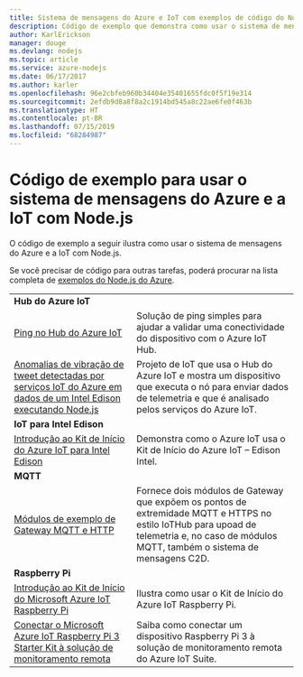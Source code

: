 ```yaml
---
title: Sistema de mensagens do Azure e IoT com exemplos de código do Node.js
description: Código de exemplo que demonstra como usar o sistema de mensagens do Azure e a IoT com Node.js
author: KarlErickson
manager: douge
ms.devlang: nodejs
ms.topic: article
ms.service: azure-nodejs
ms.date: 06/17/2017
ms.author: karler
ms.openlocfilehash: 96e2cbfeb960b34404e35401655fdc0f5f19e314
ms.sourcegitcommit: 2efdb9d8a8f8a2c1914bd545a8c22ae6fe0f463b
ms.translationtype: HT
ms.contentlocale: pt-BR
ms.lasthandoff: 07/15/2019
ms.locfileid: "68284987"
---
```

# <a name="sample-code-for-using-azure-messaging-and-iot-with-nodejs"></a>Código de exemplo para usar o sistema de mensagens do Azure e a IoT com Node.js

O código de exemplo a seguir ilustra como usar o sistema de mensagens do Azure e a IoT com Node.js.

Se você precisar de código para outras tarefas, poderá procurar na lista completa de [exemplos do Node.js do Azure](https://azure.microsoft.com/resources/samples/?term=nodejs).

| | |
|---|---|
| **Hub do Azure IoT** ||
| [Ping no Hub do Azure IoT](https://github.com/Azure-Samples/iot-hub-node-ping) | Solução de ping simples para ajudar a validar uma conectividade do dispositivo com o Azure IoT Hub. |
| [Anomalias de vibração de tweet detectadas por serviços IoT do Azure em dados de um Intel Edison executando Node.js](https://azure.microsoft.com/resources/samples/iot-hub-nodejs-intel-edison-vibration-anomaly-detection/) | Projeto de IoT que usa o Hub do Azure IoT e mostra um dispositivo que executa o nó para enviar dados de telemetria e que é analisado pelos serviços do Azure IoT. |
| **IoT para Intel Edison** ||
| [Introdução ao Kit de Início do Azure IoT para Intel Edison](https://github.com/Azure-Samples/iot-hub-node-intel-edison-getstartedkit) | Demonstra como o Azure IoT usa o Kit de Início do Azure IoT – Edison Intel. |
| **MQTT** ||
| [Módulos de exemplo de Gateway MQTT e HTTP](https://github.com/Azure-Samples/iot-gateway-mqtt-http) | Fornece dois módulos de Gateway que expõem os pontos de extremidade MQTT e HTTPS no estilo IoTHub para upoad de telemetria e, no caso de módulos MQTT, também o sistema de mensagens C2D. |
| **Raspberry Pi** ||
| [Introdução ao Kit de Início do Microsoft Azure IoT Raspberry Pi](https://github.com/Azure-Samples/iot-hub-node-raspberrypi-getting-started) | Ilustra como usar o Kit de Início do Azure IoT Raspberry Pi. |
| [Conectar o Microsoft Azure IoT Raspberry Pi 3 Starter Kit à solução de monitoramento remota](https://azure.microsoft.com/resources/samples/iot-remote-monitoring-node-raspberrypi-getstartedkit/) | Saiba como conectar um dispositivo Raspberry Pi 3 à solução de monitoramento remota do Azure IoT Suite. |
